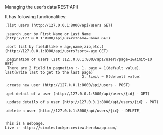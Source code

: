 Managing the user’s data(REST-API)

It has following functionalities:

    .list users (http://127.0.0.1:8000/api/users GET)
	
    .search user by First Name or Last Name (http://127.0.0.1:8000/api/users?name=James GET)
	
    .sort list by field(like = age,name,zip,etc.) (http://127.0.0.1:8000/api/users?sort=-age GET)
    
    .pagination of users list (127.0.0.1:8000/api/users?page=1&limit=10 GET)
	 There are 2 field in pagnation :- 1. page = 1(default value), last(write last to get to the last page)
	                                   2. limit = 5(default value)
	
    .create new user (http://127.0.0.1:8000/api/users - POST)
	
    .get detail of a user (http://127.0.0.1:8000/api/users/{id} - GET)
	
    .update details of a user (http://127.0.0.1:8000/api/users/{id} - PUT)
	
    .delete a user (http://127.0.0.1:8000/api/users/{id} - DELETE)
    
    
    This is a Webpage.
    Live :- https://simplestockpriceview.herokuapp.com/

